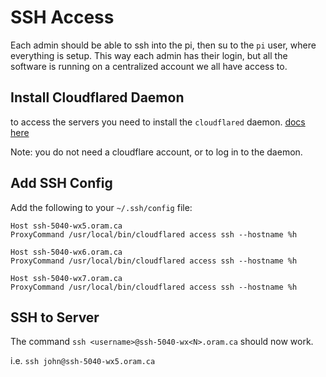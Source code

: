 # SSH Access
Each admin should be able to ssh into the pi, then su to the `pi` user, where everything is setup. 
This way each admin has their login, but all the software is running on a centralized account we all have access to.

## Install Cloudflared Daemon
to access the servers you need to install the `cloudflared` daemon.
[docs here](https://developers.cloudflare.com/cloudflare-one/connections/connect-networks/downloads/)

Note: you do not need a cloudflare account, or to log in to the daemon.

## Add SSH Config
Add the following to your `~/.ssh/config` file:
```
Host ssh-5040-wx5.oram.ca
ProxyCommand /usr/local/bin/cloudflared access ssh --hostname %h

Host ssh-5040-wx6.oram.ca
ProxyCommand /usr/local/bin/cloudflared access ssh --hostname %h

Host ssh-5040-wx7.oram.ca
ProxyCommand /usr/local/bin/cloudflared access ssh --hostname %h
```

## SSH to Server
The command `ssh <username>@ssh-5040-wx<N>.oram.ca` should now work.

i.e. `ssh john@ssh-5040-wx5.oram.ca`